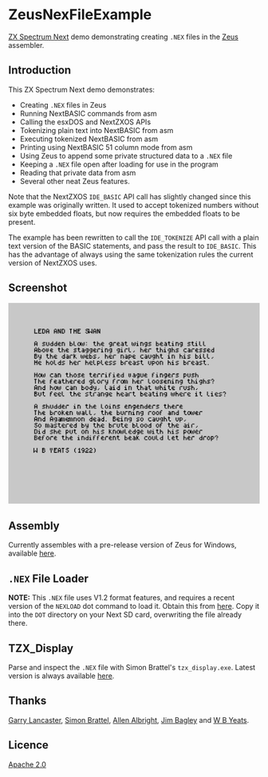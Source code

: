 # ZeusNexFileExample
[ZX Spectrum Next](https://www.specnext.com/) demo demonstrating creating `.NEX` files in the [Zeus](http://www.desdes.com/products/oldfiles/) assembler.

## Introduction
This ZX Spectrum Next demo demonstrates:
* Creating `.NEX` files in Zeus  
* Running NextBASIC commands from asm
* Calling the esxDOS and NextZXOS APIs  
* Tokenizing plain text into NextBASIC from asm
* Executing tokenized NextBASIC from asm
* Printing using NextBASIC 51 column mode from asm  
* Using Zeus to append some private structured data to a `.NEX` file  
* Keeping a `.NEX` file open after loading for use in the program  
* Reading that private data from asm  
* Several other neat Zeus features.

Note that the NextZXOS ```IDE_BASIC``` API call has slightly changed since this example was originally written. It used to accept tokenized numbers without six byte embedded floats, but now requires the embedded floats to be present. 

The example has been rewritten to call the ```IDE_TOKENIZE``` API call with a plain text version of the BASIC statements, and pass the result to ```IDE_BASIC```. This has the advantage of always using the same tokenization rules the current version of NextZXOS uses.

## Screenshot
![Screenshot](https://github.com/Threetwosevensixseven/ZeusNexFileExample/raw/master/nexdemo.png)

## Assembly
Currently assembles with a pre-release version of Zeus for Windows, available [here](http://www.desdes.com/products/oldfiles/zeustest.exe).

## `.NEX` File Loader
**NOTE:** This `.NEX` file uses V1.2 format features, and requires a recent version of the `NEXLOAD` dot command to load it.
Obtain this from [here](https://gitlab.com/thesmog358/tbblue/raw/master/dot/NEXLOAD?inline=false). Copy it into
the `DOT` directory on your Next SD card, overwriting the file already there.

## TZX_Display
Parse and inspect the `.NEX` file with Simon Brattel's `tzx_display.exe`. Latest version is always available [here](http://www.desdes.com/products/oldfiles/tzx_display.exe).

## Thanks
[Garry Lancaster](http://www.worldofspectrum.org/zxplus3e/), [Simon Brattel](http://www.desdes.com/), [Allen Albright](https://github.com/z88dk/z88dk/wiki), [Jim Bagley](http://www.jimbagley.co.uk/) and [W B Yeats](https://en.wikipedia.org/wiki/W._B._Yeats).

## Licence
[Apache 2.0](https://github.com/Threetwosevensixseven/ZeusNexFileExample/blob/master/LICENSE)
